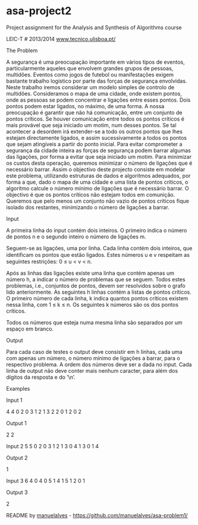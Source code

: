 asa-project2
===========
Project assignment for the Analysis and Synthesis of Algorithms course

LEIC-T # 2013/2014 www.tecnico.ulisboa.pt/

The Problem

A segurança é uma preocupação importante em vários tipos de eventos, particularmente aqueles que envolvem grandes grupos de pessoas, multidões. Eventos como jogos de futebol ou manifestações exigem bastante trabalho logístico por parte das forças de segurança envolvidas. Neste trabalho iremos considerar um modelo simples de controlo de multidões. Consideramos o mapa de uma cidade, onde existem pontos, onde as pessoas se podem concentrar e ligações entre esses pontos. Dois pontos podem estar ligados, no máximo, de uma forma. A nossa preocupação é garantir que não há comunicação, entre um conjunto de pontos críticos. Se houver comunicação entre todos os pontos críticos é mais provável que seja iniciado um motim, num desses pontos. Se tal acontecer a desordem irá extender-se a todo os outros pontos que lhes estejam directamente ligados, e assim sucessivamente a todos os pontos que sejam atingíveis a partir do ponto inicial. Para evitar comprometer a segurança da cidade inteira as forças de segurança podem barrar algumas das ligações, por forma a evitar que seja iniciado um motim. Para minimizar os custos desta operação, queremos minimizar o número de ligações que é necessário barrar. Assim o objectivo deste projecto consiste em modelar este problema, utilizando estruturas de dados e algoritmos adequados, por forma a que, dado o mapa de uma cidade e uma lista de pontos críticos, o algoritmo calcule o número mínimo de ligações que é necessário barrar. O objectivo é que os pontos críticos não estejam todos em comunição. Queremos que pelo menos um conjunto não vazio de pontos críticos fique isolado dos restantes, minimizando o número de ligações a barrar.

Input

A primeira linha do input contém dois inteiros. O primeiro indica o número de pontos n e o segundo inteiro o número de ligações m.

Seguem-se as ligações, uma por linha. Cada linha contém dois inteiros, que identiﬁcam os pontos que estão ligados. Estes números u e v respeitam as seguintes restrições: 0 ≤ u < v < n.

Após as linhas das ligações existe uma linha que contém apenas um número h, a indicar o número de problemas que se seguem. Todos estes problemas, i.e., conjuntos de pontos, devem ser resolvidos sobre o grafo lido anteriormente. As seguintes h linhas contém a listas de pontos críticos. O primeiro número de cada linha, k indica quantos pontos críticos existem nessa linha, com 1 ≤ k ≤ n. Os seguintes k números são os dos pontos críticos.

Todos os números que esteja numa mesma linha são separados por um espaço em branco.

Output

Para cada caso de testes o output deve consistir em h linhas, cada uma com apenas um número, o número mínimo de ligações a barrar, para o respectivo problema. A ordem dos números deve ser a dada no input. Cada linha de output não deve conter mais nenhum caracter, para além dos dígitos da resposta e do ’\n’.

Examples

Input 1

4 4 
0 2 
0 3 
1 2 
1 3 
2 
2 0 1 
2 0 2 

Output 1

2 
2 

Input 2
5 5 
0 2 
0 3 
1 2 
1 3 
0 4 
1 
3 0 1 4 

Output 2

1 

Input 3
6 4 
0 4 
0 5 
1 4 
1 5 
1 
2 0 1 

Output 3

2 

README by [manuelalves](https://github.com/manuelalves) - https://github.com/manuelalves/asa-problem1/